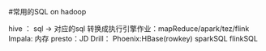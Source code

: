 #常用的SQL on hadoop 

hive ： sql -> 对应的sql 转换成执行引擎作业：mapReduce/apark/tez/flink
Impala: 内存
presto：JD
Drill：
Phoenix:HBase(rowkey)
sparkSQL 
flinkSQL


